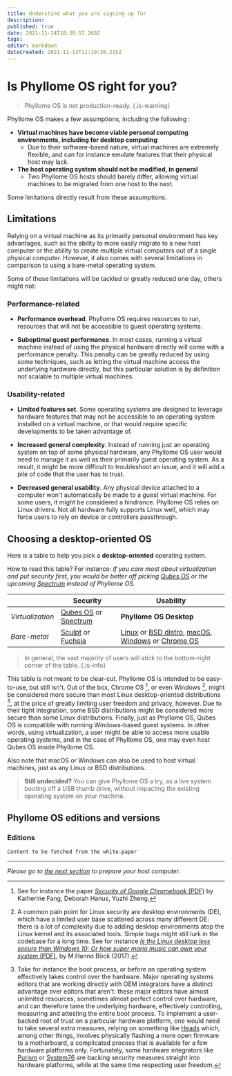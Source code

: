 ```yaml
---
title: Understand what you are signing up for
description: 
published: true
date: 2021-11-14T18:38:57.260Z
tags: 
editor: markdown
dateCreated: 2021-11-13T11:19:38.215Z
---
```


# Is Phyllome OS right for you?

> Phyllome OS is not production-ready.
{.is-warning}

Phyllome OS makes a few assumptions, including the following : 

* **Virtual machines have become viable personal computing environments, including for desktop computing** 
	* Due to their software-based nature, virtual machines are extremely flexible, and can for instance emulate features that their physical host may lack. 
* **The host operating system should not be modified, in general**
	* Two Phyllome OS hosts should barely differ, allowing virtual machines to be migrated from one host to the next.
  
Some limitations directly result from these assumptions.

## Limitations

Relying on a virtual machine as its primarily personal environment has key advantages, such as the ability to more easily migrate to a new host computer or the ability to create multiple virtual computers out of a single physical computer. However, it also comes with several limitations in comparison to using a bare-metal operating system. 

Some of these limitations will be tackled or greatly reduced one day, others might not:

### Performance-related

* **Performance overhead**. Phyllome OS requires resources to run, resources that will not be accessible to guest operating systems.

* **Suboptimal guest performance**. In most cases, running a virtual machine instead of using the physical hardware directly will come with a performance penalty. This penalty can be greatly reduced by using some techniques, such as letting the virtual machine access the underlying hardware directly, but this particular solution is by definition not scalable to multiple virtual machines.

### Usability-related

* **Limited features set**. Some operating systems are designed to leverage hardware features that may not be accessible to an operating system installed on a virtual machine, or that would require specific developments to be taken advantage of. 

* **Increased general complexity**. Instead of running just an operating system on top of some physical hardware, any Phyllome OS user would need to manage it as well as their primarily guest operating system. As a result, it might be more difficult to troubleshoot an issue, and it will add a pile of code that the user has to trust.

* **Decreased general usability**. Any physical device attached to a computer won't automatically be made to a guest virtual machine. For some users, it might be considered a hindrance. Phyllome OS relies on Linux drivers. Not all hardware fully supports Linux well, which may force users to rely on device or controllers passthrough. 

## Choosing a desktop-oriented OS

Here is a table to help you pick a **desktop-oriented** operating system. 

How to read this table? For instance: *If you care most about virtualization and put security first, you would be better off picking [Qubes OS](https://www.qubes-os.org/) or the upcoming [Spectrum](https://spectrum-os.org/) instead of Phyllome OS.*

|  | Security | Usability | 
|---|---|---| 
| *Virtualization* | [Qubes OS](https://www.qubes-os.org/) or [Spectrum](https://spectrum-os.org/) | **Phyllome OS Desktop** | 
| *Bare-metal* | [Sculpt](https://en.wikipedia.org/wiki/Genode#Sculpt) or [Fuchsia](https://en.wikipedia.org/wiki/Fuchsia_(operating_system)) | [Linux](https://en.wikipedia.org/wiki/List_of_Linux_distributions) or [BSD distro](https://en.wikipedia.org/wiki/List_of_BSD_operating_systems), [macOS](https://en.wikipedia.org/wiki/MacOS), [Windows](https://en.wikipedia.org/wiki/Microsoft_Windows) or [Chrome OS](https://en.wikipedia.org/wiki/Chrome_OS) | 

> In general, the vast majority of users will stick to the bottom-right corner of the table. 
{.is-info}

This table is not meant to be clear-cut. Phyllome OS is intended to be easy-to-use, but still isn't. Out of the box, Chrome OS [^1], or even Windows [^2], might be considered  more secure than most Linux desktop-oriented distributions [^3], at the price of greatly limiting user freedom and privacy, however. Due to their tight integration, some BSD distributions might be considered more secure than some Linux distributions. Finally, just as Phyllome OS, Qubes OS is compatible with running Windows-based guest systems. In other words, using virtualization, a user might be able to access more usable operating systems, and in the case of Phyllome OS, one may even host Qubes OS inside Phyllome OS.

Also note that macOS or Windows can also be used to host virtual machines, just as any Linux or BSD distributions.  

[^1]: See for instance the paper [*Security of Google Chromebook* (PDF)](http://dhanus.mit.edu/docs/ChromeOSSecurity.pdf) by Katherine Fang, Deborah Hanus, Yuzhi Zheng. 

[^2]: A common pain point for Linux security are desktop environments (DE), which have a limited user base scattered across many different DE: there is a lot of complexity due to adding desktop environments atop the Linux kernel and its associated tools. Simple bugs might still lurk in the codebase for a long time. See for instance [*Is the Linux desktop less secure than Windows 10: Or how super mario music can own your system* (PDF)](https://archive.fosdem.org/2017/schedule/event/linux_desktop_versus_windows10/attachments/slides/1730/export/events/attachments/linux_desktop_versus_windows10/slides/1730/fosdem_linux_desktop_security.pdf), by M.Hanno Böck (2017).

[^3]: Take for instance the boot process, or before an operating system effectively takes control over the hardware. Major operating systems editors that are working directly with OEM integrators have a distinct advantage over editors that aren't: these major editors have almost unlimited resources, sometimes almost perfect control over hardware, and can therefore tame the underlying hardware, effectively controlling, measuring and attesting the entire boot process. To implement a user-backed root of trust on a particular hardware platform, one would need to take several extra measures, relying on something like [Heads](https://github.com/osresearch/heads) which, among other things, involves physically flashing a more open firmware to a motherboard, a complicated process that is available for a few hardware platforms only. Fortunately, some hardware integrators like [Purism](https://puri.sm/) or [System76](https://system76.com/) are backing security measures straight into hardware platforms, while at the same time respecting user freedom. 

> **Still undecided?** You can give Phyllome OS a try, as a live system booting off a USB thumb drive, without impacting the existing operating system on your machine.

## Phyllome OS editions and versions

### Editions

```Content to be fetched from the white-paper```


---

*Please go to [the next section](/deploy/prepare) to prepare your host computer.*

